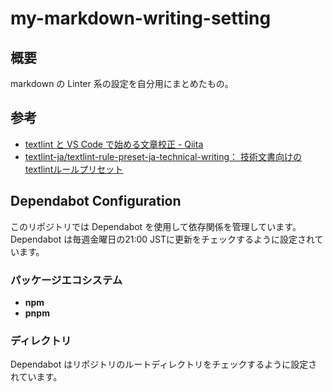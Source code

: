 # my-markdown-writing-setting
## 概要

markdown の Linter 系の設定を自分用にまとめたもの。

## 参考

* [textlint と VS Code で始める文章校正 - Qiita](https://qiita.com/takasp/items/22f7f72b691fda30aea2)
* [textlint-ja/textlint-rule-preset-ja-technical-writing： 技術文書向けのtextlintルールプリセット](https://github.com/textlint-ja/textlint-rule-preset-ja-technical-writing)

## Dependabot Configuration

このリポジトリでは Dependabot を使用して依存関係を管理しています。Dependabot は毎週金曜日の21:00 JSTに更新をチェックするように設定されています。

### パッケージエコシステム

- **npm**
- **pnpm**

### ディレクトリ

Dependabot はリポジトリのルートディレクトリをチェックするように設定されています。
